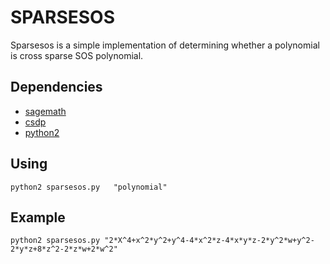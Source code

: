 SPARSESOS
================
Sparsesos is a simple implementation of determining whether a polynomial is cross sparse SOS polynomial.

Dependencies
----------------
* [sagemath](https://www.sagemath.org/)
* [csdp](https://projects.coin-or.org/Csdp)
* [python2](https://www.python.org/)

Using
---------------
```
python2 sparsesos.py   "polynomial"
```
Example
--------------
```
python2 sparsesos.py "2*X^4+x^2*y^2+y^4-4*x^2*z-4*x*y*z-2*y^2*w+y^2-2*y*z+8*z^2-2*z*w+2*w^2"
```
